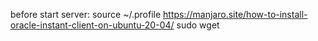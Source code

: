 before start server: source ~/.profile
https://manjaro.site/how-to-install-oracle-instant-client-on-ubuntu-20-04/
sudo wget
